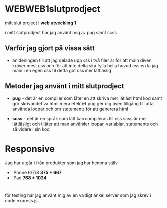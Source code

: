 # WEBWEB1slutprodject
mitt slut project i **web utveckling 1**

i mitt slutprodject har jag använt mig av pug samt scss

## Varför jag gjort på vissa sätt
* anldeningen till att jag delade upp css i två filer är för att main diven kräver mest css och för att inte detta ska fylla hella huvud css:en la jag main i en egen css fil
detta göt css mer lättläslig


## Metoder jag använt i mitt slutprodject
* **pug** -
    det är en compiler som låter en att skriva mer lätläst html kod samt gör skrivandet va html mera efektivt
    pug ger dig även tillgång till atta använda loopar och om statements för att generera html 

* **scss** -
    det är en språk som lätt kan compileras till css
    scss är mer lättläsligt och tilåter att man använder loopar, variablar, statements och så vidare i sin kod


# Responsive

Jag har utgår i från produkter som jag har hemma själv

* IPhone 6/7/8 **375 * 667**
* IPad **768 * 1024**





#

för testing har jag använt mig av en väldigt änkel server som jag skrev i node express.js